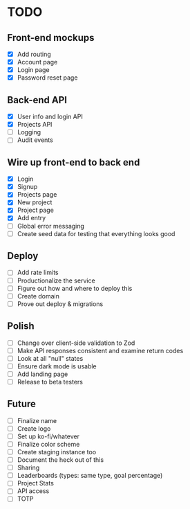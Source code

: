 # TODO

## Front-end mockups
- [X] Add routing
- [X] Account page
- [X] Login page
- [X] Password reset page

## Back-end API
- [X] User info and login API
- [X] Projects API
- [ ] Logging
- [ ] Audit events

## Wire up front-end to back end
- [X] Login
- [X] Signup
- [X] Projects page
- [X] New project
- [X] Project page
- [X] Add entry
- [ ] Global error messaging
- [ ] Create seed data for testing that everything looks good

## Deploy
- [ ] Add rate limits
- [ ] Productionalize the service
- [ ] Figure out how and where to deploy this
- [ ] Create domain
- [ ] Prove out deploy & migrations

## Polish
- [ ] Change over client-side validation to Zod
- [ ] Make API responses consistent and examine return codes
- [ ] Look at all "null" states
- [ ] Ensure dark mode is usable
- [ ] Add landing page
- [ ] Release to beta testers

## Future
- [ ] Finalize name
- [ ] Create logo
- [ ] Set up ko-fi/whatever
- [ ] Finalize color scheme
- [ ] Create staging instance too
- [ ] Document the heck out of this
- [ ] Sharing
- [ ] Leaderboards (types: same type, goal percentage)
- [ ] Project Stats
- [ ] API access
- [ ] TOTP
